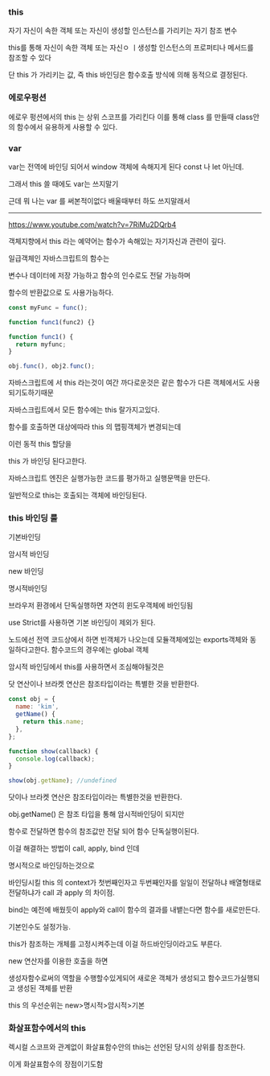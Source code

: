 ### this

자기 자신이 속한 객체 또는 자신이 생성할 인스턴스를 가리키는 자기 참조 변수

this를 통해 자신이 속한 객체 또는 자신ㅇ ㅣ생성할 인스턴스의 프로퍼티나 메서드를 참조할 수 있다

단 this 가 가리키는 값, 즉 this 바인딩은 함수호출 방식에 의해 동적으로 결정된다.

### 에로우펑션

에로우 펑션에서의 this 는 상위 스코프를 가리킨다 이를 통해 class 를 만들때 class안의 함수에서 유용하게 사용할 수 있다.

### var

var는 전역에 바인딩 되어서 window 객체에 속해지게 된다 const 나 let 아닌데.

그래서 this 쓸 때에도 var는 쓰지말기

근데 뭐 나는 var 를 써본적이없다 배울때부터 하도 쓰지말래서

---

https://www.youtube.com/watch?v=7RiMu2DQrb4

객체지향에서 this 라는 예약어는 함수가 속해있는 자기자신과 관련이 깊다.

일급객체인 자바스크립트의 함수는

변수나 데이터에 저장 가능하고 함수의 인수로도 전달 가능하며

함수의 반환값으로 도 사용가능하다.

```js
const myFunc = func();

function func1(func2) {}

function func1() {
  return myfunc;
}

obj.func(), obj2.func();
```

자바스크립트에 서 this 라는것이 여간 까다로운것은 같은 함수가 다른 객체에서도 사용되기도하기때문

자바스크립트에서 모든 함수에는 this 랄가지고있다.

함수를 호출하면 대상에따라 this 의 맵핑객체가 변경되는데

이런 동적 this 할당을

this 가 바인딩 된다고한다.

자바스크립트 엔진은 실행가능한 코드를 평가하고 실행문맥을 만든다.

일반적으로 this는 호출되는 객체에 바인딩된다.

### this 바인딩 룰

기본바인딩

암시적 바인딩

new 바인딩

명시적바인딩

브라우저 환경에서 단독실행하면 자연히 윈도우객체에 바인딩됨

use Strict를 사용하면 기본 바인딩이 제외가 된다.

노드에선 전역 코드상에서 하면 빈객체가 나오는데 모듈객체에있는 exports객체와 동일하다고한다.
함수코드의 경우에는 global 객체

암시적 바인딩에서 this를 사용하면서 조심해야될것은

닷 연산이나 브라켓 연산은 참조타입이라는 특별한 것을 반환한다.

```js
const obj = {
  name: 'kim',
  getName() {
    return this.name;
  },
};

function show(callback) {
  console.log(callback);
}

show(obj.getName); //undefined
```

닷이나 브라켓 연산은 참조타입이라는 특별한것을 반환한다.

obj.getName() 은 참조 타입을 통해 암시적바인딩이 되지만

함수로 전달하면 함수의 참조값만 전달 되어 함수 단독실행이된다.

이걸 해결하는 방법이 call, apply, bind 인데

명시적으로 바인딩하는것으로

바인딩시킬 this 의 context가 첫번째인자고 두번째인자를 일일이 전달하냐 배열형태로 전달하냐가 call 과 apply 의 차이점.

bind는 예전에 배웠듯이 apply와 call이 함수의 결과를 내뱉는다면 함수를 새로만든다.

기본인수도 설정가능.

this가 참조하는 개체를 고정시켜주는데 이걸 하드바인딩이라고도 부른다.

new 연산자를 이용한 호출을 하면

생성자함수로써의 역할을 수행할수있게되어 새로운 객체가 생성되고 함수코드가실행되고 생성된 객체를 반환

this 의 우선순위는 new>명시적>암시적>기본

### 화살표함수에서의 this

렉시컬 스코프와 관계없이 화살표함수안의 this는 선언된 당시의 상위를 참조한다.

이게 화살표함수의 장점이기도함
